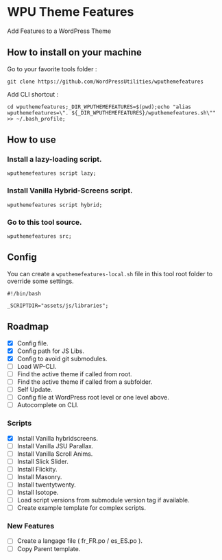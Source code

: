 # WPU Theme Features

Add Features to a WordPress Theme

## How to install on your machine

Go to your favorite tools folder :

```
git clone https://github.com/WordPressUtilities/wputhemefeatures
```

Add CLI shortcut :

```
cd wputhemefeatures;_DIR_WPUTHEMEFEATURES=$(pwd);echo "alias wputhemefeatures=\". ${_DIR_WPUTHEMEFEATURES}/wputhemefeatures.sh\"" >> ~/.bash_profile;
```

## How to use

### Install a lazy-loading script.

`wputhemefeatures script lazy;`

### Install Vanilla Hybrid-Screens script.

`wputhemefeatures script hybrid;`

### Go to this tool source.

`wputhemefeatures src;`

## Config

You can create a `wputhemefeatures-local.sh` file in this tool root folder to override some settings.

```
#!/bin/bash

_SCRIPTDIR="assets/js/libraries";
```

## Roadmap

- [x] Config file.
- [x] Config path for JS Libs.
- [x] Config to avoid git submodules.
- [ ] Load WP-CLI.
- [ ] Find the active theme if called from root.
- [ ] Find the active theme if called from a subfolder.
- [ ] Self Update.
- [ ] Config file at WordPress root level or one level above.
- [ ] Autocomplete on CLI.

### Scripts

- [x] Install Vanilla hybridscreens.
- [ ] Install Vanilla JSU Parallax.
- [ ] Install Vanilla Scroll Anims.
- [ ] Install Slick Slider.
- [ ] Install Flickity.
- [ ] Install Masonry.
- [ ] Install twentytwenty.
- [ ] Install Isotope.
- [ ] Load script versions from submodule version tag if available.
- [ ] Create example template for complex scripts.

### New Features

- [ ] Create a langage file ( fr_FR.po / es_ES.po ).
- [ ] Copy Parent template.
